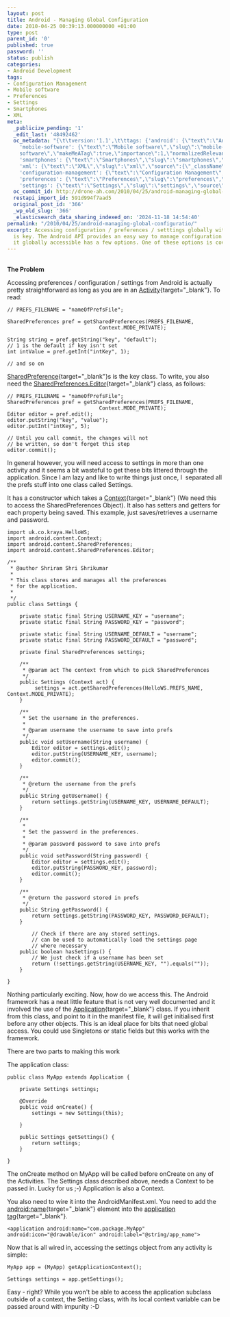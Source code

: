 ```yaml
---
layout: post
title: Android - Managing Global Configuration
date: 2010-04-25 00:39:13.000000000 +01:00
type: post
parent_id: '0'
published: true
password: ''
status: publish
categories:
- Android Development
tags:
- Configuration Management
- Mobile software
- Preferences
- Settings
- Smartphones
- XML
meta:
  _publicize_pending: '1'
  _edit_last: '48492462'
  oc_metadata: "{\t\tversion:'1.1',\t\ttags: {'android': {\"text\":\"Android\",\"slug\":\"android\",\"source\":{\"_className\":\"SocialTag\",\"url\":\"http://d.opencalais.com/dochash-1/423e44ed-aa17-3c20-a657-f4c9bfe2fb57/SocialTag/1\",\"subjectURL\":null,\"type\":{\"_className\":\"ArtifactType\",\"url\":\"http://s.opencalais.com/1/type/tag/SocialTag\",\"name\":\"SocialTag\"},\"name\":\"Android\",\"makeMeATag\":true,\"importance\":1,\"normalizedRelevance\":1},\"bucketName\":\"current\",\"bucketPlacement\":\"auto\",\"_className\":\"Tag\"},
    'mobile-software': {\"text\":\"Mobile software\",\"slug\":\"mobile-software\",\"source\":{\"_className\":\"SocialTag\",\"url\":\"http://d.opencalais.com/dochash-1/423e44ed-aa17-3c20-a657-f4c9bfe2fb57/SocialTag/2\",\"subjectURL\":null,\"type\":{\"_className\":\"ArtifactType\",\"url\":\"http://s.opencalais.com/1/type/tag/SocialTag\",\"name\":\"SocialTag\"},\"name\":\"Mobile
    software\",\"makeMeATag\":true,\"importance\":1,\"normalizedRelevance\":1},\"bucketName\":\"current\",\"bucketPlacement\":\"auto\",\"_className\":\"Tag\"},
    'smartphones': {\"text\":\"Smartphones\",\"slug\":\"smartphones\",\"source\":{\"_className\":\"SocialTag\",\"url\":\"http://d.opencalais.com/dochash-1/423e44ed-aa17-3c20-a657-f4c9bfe2fb57/SocialTag/5\",\"subjectURL\":null,\"type\":{\"_className\":\"ArtifactType\",\"url\":\"http://s.opencalais.com/1/type/tag/SocialTag\",\"name\":\"SocialTag\"},\"name\":\"Smartphones\",\"makeMeATag\":true,\"importance\":1,\"normalizedRelevance\":1},\"bucketName\":\"current\",\"bucketPlacement\":\"auto\",\"_className\":\"Tag\"},
    'xml': {\"text\":\"XML\",\"slug\":\"xml\",\"source\":{\"_className\":\"Entity\",\"url\":\"http://d.opencalais.com/genericHasher-1/0ace00c6-2b9f-32c2-8949-82a0f6c6b444\",\"subjectURL\":null,\"type\":{\"_className\":\"ArtifactType\",\"url\":\"http://s.opencalais.com/1/type/em/e/Technology\",\"name\":\"Technology\"},\"name\":\"XML\",\"rawRelevance\":0.192,\"normalizedRelevance\":0.192},\"bucketName\":\"current\",\"bucketPlacement\":\"auto\",\"_className\":\"Tag\"},
    'configuration-management': {\"text\":\"Configuration Management\",\"slug\":\"configuration-management\",\"source\":null,\"bucketName\":\"current\",\"bucketPlacement\":\"auto\",\"_className\":\"Tag\"},
    'preferences': {\"text\":\"Preferences\",\"slug\":\"preferences\",\"source\":null,\"bucketName\":\"current\",\"bucketPlacement\":\"auto\",\"_className\":\"Tag\"},
    'settings': {\"text\":\"Settings\",\"slug\":\"settings\",\"source\":null,\"bucketName\":\"current\",\"bucketPlacement\":\"auto\",\"_className\":\"Tag\"}}\t}"
  oc_commit_id: http://drone-ah.com/2010/04/25/android-managing-global-configuratio/1272155960
  restapi_import_id: 591d994f7aad5
  original_post_id: '366'
  _wp_old_slug: '366'
  _elasticsearch_data_sharing_indexed_on: '2024-11-18 14:54:40'
permalink: "/2010/04/25/android-managing-global-configuratio/"
excerpt: Accessing configuration / preferences / setttings globally within an application
  is key. The Android API provides an easy way to manage configuration but making
  it globally accessible has a few options. One of these options is covered here
---
```


\
**The Problem**

Accessing preferences / configuration / settings from Android is
actually pretty straightforward as long as you are in an
[Activity](http://developer.android.com/reference/android/app/Activity.html "Activity"){target="_blank"}.
To read:

    // PREFS_FILENAME = "nameOfPrefsFile";

    SharedPreferences pref = getSharedPreferences(PREFS_FILENAME,
                                  Context.MODE_PRIVATE);

    String string = pref.getString("key", "default");
    // 1 is the default if key isn't set
    int intValue = pref.getInt("intKey", 1); 

    // and so on

[SharedPreference](http://developer.android.com/reference/android/content/SharedPreferences.html "SharedPreferences"){target="_blank"}s
is the key class. To write, you also need the
[SharedPreferences.Editor](http://developer.android.com/reference/android/content/SharedPreferences.Editor.html){target="_blank"}
class, as follows:

    // PREFS_FILENAME = "nameOfPrefsFile";
    SharedPreferences pref = getSharedPreferences(PREFS_FILENAME,
                                  Context.MODE_PRIVATE);
    Editor editor = pref.edit();
    editor.putString("key", "value");
    editor.putInt("intKey", 5);  

    // Until you call commit, the changes will not
    // be written, so don't forget this step
    editor.commit();

In general however, you will need access to settings in more than one
activity and it seems a bit wasteful to get these bits littered through
the application. Since I am lazy and like to write things just once, I
 separated all the prefs stuff into one class called Settings.

It has a constructor which takes a
[Context](http://developer.android.com/reference/android/content/Context.html "Context"){target="_blank"}
(We need this to access the SharedPreferences Object). It also has
setters and getters for each property being saved. This example, just
saves/retrieves a username and password.

    import uk.co.kraya.HelloWS;
    import android.content.Context;
    import android.content.SharedPreferences;
    import android.content.SharedPreferences.Editor;

    /**
     * @author Shriram Shri Shrikumar
     *
     * This class stores and manages all the preferences
     * for the application.
     *
     */
    public class Settings {

        private static final String USERNAME_KEY = "username";
        private static final String PASSWORD_KEY = "password";

        private static final String USERNAME_DEFAULT = "username";
        private static final String PASSWORD_DEFAULT = "password";

        private final SharedPreferences settings;

        /**
         * @param act The context from which to pick SharedPreferences
         */
        public Settings (Context act) {
             settings = act.getSharedPreferences(HelloWS.PREFS_NAME, Context.MODE_PRIVATE);
        }

        /**
         * Set the username in the preferences.
         *
         * @param username the username to save into prefs
         */
        public void setUsername(String username) {
            Editor editor = settings.edit();
            editor.putString(USERNAME_KEY, username);
            editor.commit();
        }

        /**
         * @return the username from the prefs
         */
        public String getUsername() {
            return settings.getString(USERNAME_KEY, USERNAME_DEFAULT);
        }

        /**
         *
         * Set the password in the preferences.
         *
         * @param password password to save into prefs
         */
        public void setPassword(String password) {
            Editor editor = settings.edit();
            editor.putString(PASSWORD_KEY, password);
            editor.commit();
        }

        /**
         * @return the password stored in prefs
         */
        public String getPassword() {
            return settings.getString(PASSWORD_KEY, PASSWORD_DEFAULT);
        }

            // Check if there are any stored settings.
            // can be used to automatically load the settings page
            // where necessary
        public boolean hasSettings() {
            // We just check if a username has been set
            return (!settings.getString(USERNAME_KEY, "").equals(""));
        }

    }

Nothing particularly exciting. Now, how do we access this. The Android
framework has a neat little feature that is not very well documented and
it involved the use of the
[Application](http://developer.android.com/reference/android/app/Application.html){target="_blank"}
class. If you inherit from this class, and point to it in the manifest
file, it will get initialised first before any other objects. This is an
ideal place for bits that need global access. You could use Singletons
or static fields but this works with the framework.

There are two parts to making this work

The application class:

    public class MyApp extends Application {

        private Settings settings;

        @Override
        public void onCreate() {
            settings = new Settings(this);

        }

        public Settings getSettings() {
            return settings;
        }

    }

The onCreate method on MyApp will be called before onCreate on any of
the Activities. The Settings class described above, needs a Context to
be passed in. Lucky for us ;-) Application is also a Context.

You also need to wire it into the AndroidManifest.xml. You need to add
the
[android:name](http://developer.android.com/guide/topics/manifest/application-element.html#nm){target="_blank"}
element into the [application
tag](http://developer.android.com/guide/topics/manifest/application-element.html){target="_blank"}.

    <application android:name="com.package.MyApp" android:icon="@drawable/icon" android:label="@string/app_name">

Now that is all wired in, accessing the settings object from any
activity is simple:

    MyApp app = (MyApp) getApplicationContext();

    Settings settings = app.getSettings();

Easy - right? While you won\'t be able to access the application
subclass outside of a context, the Setting class, with its local context
variable can be passed around with impunity :-D
